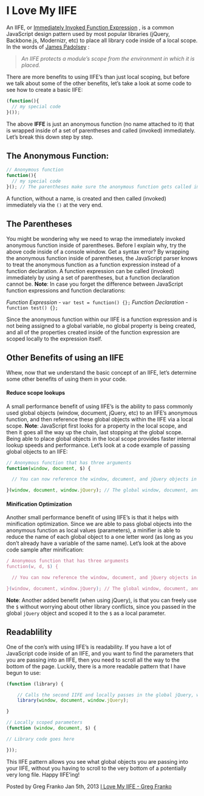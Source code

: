 # I Love My IIFE

An IIFE, or  [Immediately Invoked Function Expression](http://benalman.com/news/2010/11/immediately-invoked-function-expression/) , is a common JavaScript design pattern used by most popular libraries (jQuery, Backbone.js, Modernizr, etc) to place all library code inside of a local scope.
In the words of  [James Padolsey](http://james.padolsey.com/javascript/iife-argument-madness/) :
> *An IIFE protects a module’s scope from the environment in which it is placed.*  


There are more benefits to using IIFE’s than just local scoping, but before we talk about some of the other benefits, let’s take a look at some code to see how to create a basic IIFE:
``` javascript
(function(){
  // my special code
}());
```
The above **IFFE** is just an anonymous function (no name attached to it) that is wrapped inside of a set of parentheses and called (invoked) immediately. Let’s break this down step by step.

## The Anonymous Function:
``` javascript
// Anonymous function
function(){
  // my special code
}(); // The parentheses make sure the anonymous function gets called immediately
```
A function, without a name, is created and then called (invoked) immediately via the `()` at the very end.

## The Parentheses
You might be wondering why we need to wrap the immediately invoked anonymous function inside of parentheses. Before I explain why, try the above code inside of a console window. Get a syntax error?
By wrapping the anonymous function inside of parentheses, the JavaScript parser knows to treat the anonymous function as a function expression instead of a function declaration. A function expression can be called (invoked) immediately by using a set of parentheses, but a function declaration cannot be.
**Note**: In case you forget the difference between JavaScript function expressions and function declarations:


  *Function Expression* - `var test = function() {};`
  *Function Declaration* - `function test() {};`

Since the anonymous function within our IIFE is a function expression and is not being assigned to a global variable, no global property is being created, and all of the properties created inside of the function expression are scoped locally to the expression itself.

## Other Benefits of using an IIFE
Whew, now that we understand the basic concept of an IIFE, let’s determine some other benefits of using them in your code.
#### Reduce scope lookups
A small performance benefit of using IIFE’s is the ability to pass commonly used global objects (window, document, jQuery, etc) to an IIFE’s anonymous function, and then reference these global objects within the IIFE via a local scope.
**Note**: JavaScript first looks for a property in the local scope, and then it goes all the way up the chain, last stopping at the global scope. Being able to place global objects in the local scope provides faster internal lookup speeds and performance.
Let’s look at a code example of passing global objects to an IIFE:
``` javascript
// Anonymous function that has three arguments
function(window, document, $) {

  // You can now reference the window, document, and jQuery objects in a local scope

}(window, document, window.jQuery); // The global window, document, and jQuery objects are passed into the anonymous function
```

#### Minification Optimization
Another small performance benefit of using IIFE’s is that it helps with minification optimization. Since we are able to pass global objects into the anonymous function as local values (parameters), a minifier is able to reduce the name of each global object to a one letter word (as long as you don’t already have a variable of the same name). Let’s look at the above code sample after minification:
``` javascript
/ Anonymous function that has three arguments
function(w, d, $) {

  // You can now reference the window, document, and jQuery objects in a local scope

}(window, document, window.jQuery); // The global window, document, and jQuery objects are passed into the anonymous function
```
**Note**: Another added benefit (when using jQuery), is that you can freely use the `$` without worrying about other library conflicts, since you passed in the global `jQuery` object and scoped it to the `$` as a local parameter.

## Readablility
One of the con’s with using IIFE’s is readability. If you have a lot of JavaScript code inside of an IIFE, and you want to find the parameters that you are passing into an IIFE, then you need to scroll all the way to the bottom of the page. Luckily, there is a more readable pattern that I have begun to use:
``` javascript
(function (library) {

    // Calls the second IIFE and locally passes in the global jQuery, window, and document objects
    library(window, document, window.jQuery);

}

// Locally scoped parameters 
(function (window, document, $) {

// Library code goes here

}));
```
This IIFE pattern allows you see what global objects you are passing into your IIFE, without you having to scroll to the very bottom of a potentially very long file. Happy IIFE’ing!

Posted by Greg Franko Jan 5th, 2013 [I Love My IIFE - Greg Franko](http://gregfranko.com/blog/i-love-my-iife/)